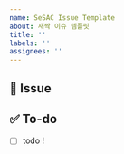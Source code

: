 ```yaml
---
name: SeSAC Issue Template
about: 새싹 이슈 템플릿
title: ''
labels: ''
assignees: ''
---
```


## 📍 Issue

<!-- 이슈에 대한 내용을 설명해주세요. -->

## ✅ To-do

- [ ] todo !

<!-- 해야 할 일을 적어주세요. -->
